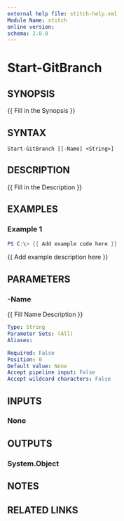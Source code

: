 ```yaml
---
external help file: stitch-help.xml
Module Name: stitch
online version:
schema: 2.0.0
---
```


# Start-GitBranch

## SYNOPSIS
{{ Fill in the Synopsis }}

## SYNTAX

```
Start-GitBranch [[-Name] <String>]
```

## DESCRIPTION
{{ Fill in the Description }}

## EXAMPLES

### Example 1
```powershell
PS C:\> {{ Add example code here }}
```

{{ Add example description here }}

## PARAMETERS

### -Name
{{ Fill Name Description }}

```yaml
Type: String
Parameter Sets: (All)
Aliases:

Required: False
Position: 0
Default value: None
Accept pipeline input: False
Accept wildcard characters: False
```

## INPUTS

### None

## OUTPUTS

### System.Object
## NOTES

## RELATED LINKS
